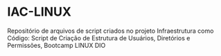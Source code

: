 # IAC-LINUX
Repositório de arquivos de script criados no projeto Infraestrutura como Código: Script de Criação de Estrutura de Usuários, Diretórios e Permissões, Bootcamp LINUX DIO
